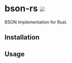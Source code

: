 # bson-rs [![][travis_img]][travis_url]

BSON Implementation for Rust.

## Installation

## Usage

```rust
```

[travis_img]: https://travis-ci.org/durran/bson-rs.svg?branch=master
[travis_url]: https://travis-ci.org/durran/bson-rs
